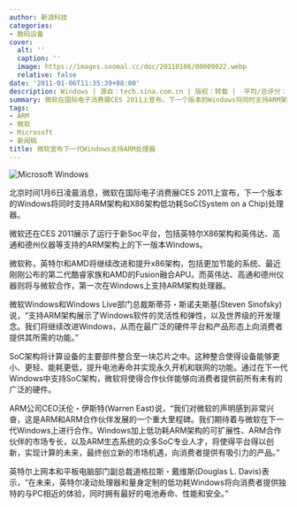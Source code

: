```yaml
---
author: 新浪科技
categories:
- 数码设备
cover:
  alt: ''
  caption: ''
  image: https://images.soomal.cc/doc/20110106/00009022.webp
  relative: false
date: '2011-01-06T11:35:39+08:00'
description: Windows | 源自：tech.sina.com.cn | 版权：转载 |  平均/总评分：10.00/60
summary: 微软在国际电子消费展CES 2011上宣布，下一个版本的Windows将同时支持ARM架构和X86架构低功耗SoC处理器，微软还在CES 2011展示了运行于新Soc平台，包括英特尔X86架构和英伟达、高通和德州仪器等支持的ARM架构上的下一版本Windows。微软称，英特尔和AMD将继续改进和提升x86架构，包括更加节能的系统、最近刚刚公布的第二代酷睿家族和AMD的Fusion融合APU。而英伟达、高通和德州仪器则将与微软合作，第一次在Windows上支持ARM架构处理器。
tags:
- ARM
- 微软
- Microsoft
- 新闻稿
title: 微软宣布下一代Windows支持ARM处理器
---
```


![Microsoft Windows](https://images.soomal.cc/doc/20110106/00009022.webp)



北京时间1月6日凌晨消息，微软在国际电子消费展CES 2011上宣布，下一个版本的Windows将同时支持ARM架构和X86架构低功耗SoC(System on a Chip)处理器。



微软还在CES 2011展示了运行于新Soc平台，包括英特尔X86架构和英伟达、高通和德州仪器等支持的ARM架构上的下一版本Windows。



微软称，英特尔和AMD将继续改进和提升x86架构，包括更加节能的系统、最近刚刚公布的第二代酷睿家族和AMD的Fusion融合APU。而英伟达、高通和德州仪器则将与微软合作，第一次在Windows上支持ARM架构处理器。



微软Windows和Windows Live部门总裁斯蒂芬・斯诺夫斯基(Steven Sinofsky)说，“支持ARM架构展示了Windows软件的灵活性和弹性，以及世界级的开发理念。我们将继续改进Windows，从而在最广泛的硬件平台和产品形态上向消费者提供其所需的功能。”



SoC架构将计算设备的主要部件整合至一块芯片之中。这种整合使得设备能够更小、更轻、能耗更低，提升电池寿命并实现永久开机和联网的功能。通过在下一代Windows中支持SoC架构，微软将使得合作伙伴能够向消费者提供前所有未有的广泛的硬件。



ARM公司CEO沃伦・伊斯特(Warren East)说，“我们对微软的声明感到非常兴奋，这是ARM和ARM合作伙伴发展的一个重大里程碑。我们期待着与微软在下一代Windows上进行合作。Windows加上低功耗ARM架构的可扩展性、ARM合作伙伴的市场专长，以及ARM生态系统的众多SoC专业人才，将使得平台得以创新，实现计算的未来，最终创立新的市场机遇，向消费者提供有吸引力的产品。”



英特尔上网本和平板电脑部门副总裁道格拉斯・戴维斯(Douglas L. Davis)表示，“在未来，英特尔凌动处理器和量身定制的低功耗Windows将向消费者提供独特的与PC相近的体验，同时拥有最好的电池寿命、性能和安全。”